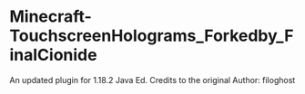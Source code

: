 # Minecraft-TouchscreenHolograms_Forkedby_FinalCionide
An updated plugin for 1.18.2 Java Ed. Credits to the original Author:  filoghost
